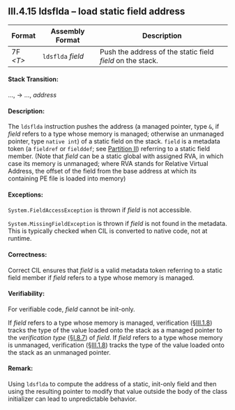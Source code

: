 ## III.4.15 ldsflda &ndash; load static field address

 | Format | Assembly Format | Description
 | ---- | ---- | ----
 | 7F _\<T\>_ | `ldsflda` _field_ | Push the address of the static field _field_ on the stack.

#### Stack Transition:

&hellip;, &rarr; &hellip;, _address_

#### Description:

The `ldsflda` instruction pushes the address (a managed pointer, type `&`, if _field_ refers to a type whose memory is managed; otherwise an unmanaged pointer, type `native int`) of a static field on the stack. `field` is a metadata token (a `fieldref` or `fielddef`; see [Partition II](ii.22-metadata-logical-format-tables.md)) referring to a static field member. (Note that _field_ can be a static global with assigned RVA, in which case its memory is unmanaged; where RVA stands for Relative Virtual Address, the offset of the field from the base address at which its containing PE file is loaded into memory)

#### Exceptions:

`System.FieldAccessException` is thrown if _field_ is not accessible.

`System.MissingFieldException` is thrown if _field_ is not found in the metadata. This is typically checked when CIL is converted to native code, not at runtime.

#### Correctness:

Correct CIL ensures that _field_ is a valid metadata token referring to a static field member if _field_ refers to a type whose memory is managed.

#### Verifiability:

For verifiable code, _field_ cannot be init-only.

If _field_ refers to a type whose memory is managed, verification (§[III.1.8](iii.1.8-verifiability-and-correctness.md)) tracks the type of the value loaded onto the stack as a managed pointer to the *verification type* (§[I.8.7](i.8.7-assignment-compatibility.md)) of _field_. If _field_ refers to a type whose memory is unmanaged, verification (§[III.1.8](iii.1.8-verifiability-and-correctness.md)) tracks the type of the value loaded onto the stack as an unmanaged pointer.

#### Remark:

Using `ldsflda` to compute the address of a static, init-only field and then using the resulting pointer to modify that value outside the body of the class initializer can lead to unpredictable behavior.

